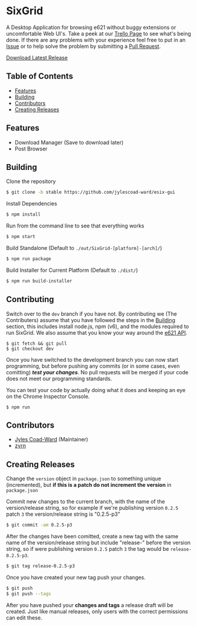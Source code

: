 # SixGrid
A Desktop Application for browsing e621 without buggy extensions or uncomfortable Web UI's. Take a peek at our [Trello Page](https://trello.com/b/2gfzCZg5/sixgrid) to see what's being done. If there are any problems with your experience feel free to put in an [Issue](https://github.com/jylescoad-ward/esix-gui/issues) or to help solve the problem by submitting a [Pull Request](https://github.com/jylescoad-ward/esix-gui/pulls).

[Download Latest Release](https://github.com/jylescoad-ward/esix-gui/releases)

## Table of Contents
- [Features](#Features)
- [Building](#Building)
- [Contributors](#Contributors)
- [Creating Releases](#Creating_Releases)

## Features
- Download Manager (Save to download later)
- Post Browser

## Building
Clone the repository
```sh
$ git clone -b stable https://github.com/jylescoad-ward/esix-gui
```

Install Dependencies
```sh
$ npm install
```

Run from the command line to see that everything works
```sh
$ npm start
```


Build Standalone (Default to `./out/SixGrid-[platform]-[arch]/`)
```sh
$ npm run package
```

Build Installer for Current Platform (Default to `./dist/`)
```sh
$ npm run build-installer
```

## Contributing
Switch over to the `dev` branch if you have not. By contributing we (The Contributers) assume that you have followed the steps in the [Building](#Building) section, this includes install node.js, npm (v6), and the modules required to run SixGrid. We also assume that you know your way around the [e621 API](https://e621.net/help/api).

```shell
$ git fetch && git pull
$ git checkout dev
```

Once you have switched to the development branch you can now start programming, but before pushing any commits (or in some cases, even comitting) ***test your changes***. No pull requests will be merged if your code does not meet our programming standards.

You can test your code by actually doing what it does and keeping an eye on the Chrome Inspector Console.
```shell
$ npm run
```

## Contributors
- [Jyles Coad-Ward](https://github.com/jylescoad-ward) (Maintainer)
- [zyrn](https://github.com/zyme-xd)

## Creating Releases
Change the `version` object in `package.json` to something unique (incremented), but **if this is a patch do not increment the version** in `package.json`


Commit new changes to the current branch, with the name of the version/release string, so for example if we're publishing version `0.2.5` patch `3` the version/release string is "0.2.5-p3"
```sh
$ git commit -am 0.2.5-p3
```


After the changes have been comitted, create a new tag with the same name of the version/release string but include "release-" before the version string, so if were publishing version `0.2.5` patch `3` the tag would be `release-0.2.5-p3`.
```sh
$ git tag release-0.2.5-p3
```


Once you have created your new tag push your changes.
```sh
$ git push
$ git push --tags
```

After you have pushed your **changes and tags** a release draft will be created. Just like manual releases, only users with the correct permissions can edit these.


